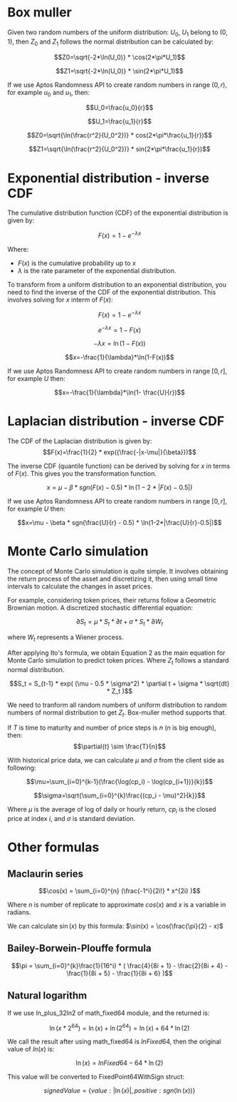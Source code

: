# Box muller
Given two random numbers of the uniform distribution: $U_0$, $U_1$ belong to $(0,1)$, then $Z_0$ and $Z_1$ follows the normal distribution can be calculated by:

$$Z0=\sqrt{-2*\ln(U_0)} * \cos(2*\pi*U_1)$$

$$Z1=\sqrt{-2*\ln(U_0)} * \sin(2*\pi*U_1)$$

If we use Aptos Randomness API to create random numbers in range $(0,r)$, for example $u_0$ and $u_1$, then:

$$U_0=\frac{u_0}{r}$$

$$U_1=\frac{u_1}{r}$$

$$Z0=\sqrt{\ln(\frac{r^2}{U_0^2})} * cos(2*\pi*\frac{u_1}{r})$$

$$Z1=\sqrt{\ln(\frac{r^2}{U_0^2})} * sin(2*\pi*\frac{u_1}{r})$$

# Exponential distribution - inverse CDF
The cumulative distribution function (CDF) of the exponential distribution is given by:

$$F(x)=1-e^{-\lambda x}$$

Where:
- $F(x)$ is the cumulative probability up to $x$
- $\lambda$ is the rate parameter of the exponential distribution.


To transform from a uniform distribution to an exponential distribution, you need to find the inverse of the CDF of the exponential distribution. This involves solving for $x$ interm of $F(x)$:

$$F(x)=1-e^{-\lambda x}$$

$$e^{-\lambda x}= 1 - F(x)$$

$$-\lambda x=\ln(1-F(x))$$

$$x=-\frac{1}{\lambda}*\ln(1-F(x))$$

If we use Aptos Randomness API to create random numbers in range $[0,r]$, for example $U$ then:

$$x=-\frac{1}{\lambda}*\ln(1- \frac{U}{r})$$

 
# Laplacian distribution - inverse CDF
The CDF of the Laplacian distribution is given by:
$$F(x)=\frac{1}{2} * exp({\frac{-|x-\mu|}{\beta}})$$

The inverse CDF (quantile function) can be derived by solving for $x$ in terms of $F(x)$. This gives you the transformation function.

$$x=\mu - \beta * sgn(F(x) - 0.5) * \ln(1-2*|F(x)-0.5|)$$

If we use Aptos Randomness API to create random numbers in range $[0,r]$, for example $U$ then:

$$x=\mu - \beta * sgn(\frac{U}{r} - 0.5) * \ln(1-2*|\frac{U}{r}-0.5|)$$

# Monte Carlo simulation
The concept of Monte Carlo simulation is quite simple. It involves obtaining the return process of the asset and discretizing it, then using small time intervals to calculate the changes in asset prices.

For example, considering token prices, their returns follow a Geometric Brownian motion. A discretized stochastic differential equation:

$$\partial S_t = \mu * S_t * \partial t + \sigma * S_t * \partial W_t$$

where $W_t$ represents a Wiener process.

After applying Ito's formula, we obtain Equation 2 as the main equation for Monte Carlo simulation to predict token prices. Where $Z_t$ follows a standard normal distribution.

$$S_t = S_{t-1} * exp( (\mu - 0.5 * \sigma^2) * \partial t + \sigma * \sqrt{dt} * Z_t )$$

We need to tranform all random numbers of uniform distribution to random numbers of normal distribution to get $Z_t$. Box-muller method supports that.

If $T$ is time to maturity and number of price steps is $n$ ($n$ is big enough), then:
$$\partial{t} \sim \frac{T}{n}$$ 

With historical price data, we can calculate $\mu$ and $\sigma$ from the client side as following:

$$\mu=\sum_{i=0}^{k-1}(\frac{\log(cp_i) - \log(cp_{i+1})}{k})$$

$$\sigma=\sqrt{\sum_{i=0}^{k}\frac{(cp_i - \mu)^2}{k}}$$

Where $\mu$ is the average of log of daily or hourly return, $cp_i$ is the closed price at index $i$, and $\sigma$ is standard deviation.

# Other formulas
## Maclaurin series
$$\cos(x) = \sum_{i=0}^{n} (\frac{-1^i}{2i!} * x^{2i} )$$

Where $n$ is number of replicate to approximate $cos(x)$ and $x$ is a variable in radians.

We can calculate $\sin(x)$ by this formula: $\sin(x) = \cos(\frac{\pi}{2} - x)$

## Bailey-Borwein-Plouffe formula

$$\pi = \sum_{i=0}^{k}\frac{1}{16^i} * ( \frac{4}{8i + 1} - \frac{2}{8i + 4} - \frac{1}{8i + 5}  - \frac{1}{8i + 6} )$$


## Natural logarithm
If we use ln_plus_32ln2 of math_fixed64 module, and the returned is:

$$\ln(x * 2^{64})=\ln(x) + \ln(2^{64})=\ln(x) + 64*\ln(2)$$

We call the result after using math_fixed64 is $lnFixed64$, then the original value of $ln(x)$ is:

$$\ln(x)= lnFixed64 - 64*\ln(2)$$

This value will be converted to FixedPoint64WithSign struct:

$$signedValue=\{value: |\ln(x)|, positive: sgn(\ln(x))\}$$

